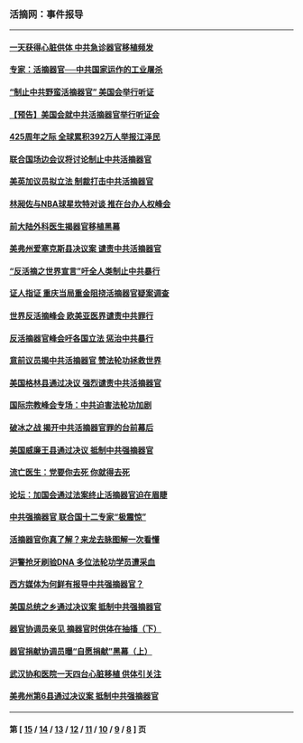 ### 活摘网：事件报导
---
#### [一天获得心脏供体 中共急诊器官移植频发](../../pages/nf5877/n13764689.md?06270430) 
#### [专家：活摘器官──中共国家运作的工业屠杀](../../pages/nf5877/n13761178.md?06270430) 
#### [“制止中共野蛮活摘器官” 美国会举行听证](../../pages/nf5877/n13735831.md?06270430) 
#### [【预告】美国会就中共活摘器官举行听证会](../../pages/nf5877/n13732843.md?06270430) 
#### [425周年之际 全球累积392万人举报江泽民](../../pages/nf5877/n13719232.md?06270430) 
#### [联合国场边会议将讨论制止中共活摘器官](../../pages/nf5877/n13656361.md?06270430) 
#### [美英加议员拟立法 制裁打击中共活摘器官](../../pages/nf5877/n13430251.md?06270430) 
#### [林昶佐与NBA球星坎特对谈 推在台办人权峰会](../../pages/nf5877/n13414467.md?06270430) 
#### [前大陆外科医生揭器官移植黑幕](../../pages/nf5877/n13401416.md?06270430) 
#### [美弗州爱塞克斯县决议案 谴责中共活摘器官](../../pages/nf5877/n13320919.md?06270430) 
#### [“反活摘之世界宣言”吁全人类制止中共暴行](../../pages/nf5877/n13259730.md?06270430) 
#### [证人指证 重庆当局重金阻挠活摘器官疑案调查](../../pages/nf5877/n13259127.md?06270430) 
#### [世界反活摘峰会 欧美亚医界谴责中共罪行](../../pages/nf5877/n13253550.md?06270430) 
#### [反活摘器官峰会吁各国立法 惩治中共暴行](../../pages/nf5877/n13245052.md?06270430) 
#### [意前议员揭中共活摘器官 赞法轮功拯救世界](../../pages/nf5877/n13203445.md?06270430) 
#### [美国格林县通过决议 强烈谴责中共活摘器官](../../pages/nf5877/n13119367.md?06270430) 
#### [国际宗教峰会专场：中共迫害法轮功加剧](../../pages/nf5877/n13088279.md?06270430) 
#### [破冰之战 揭开中共活摘器官罪的台前幕后](../../pages/nf5877/n13082457.md?06270430) 
#### [美国威廉王县通过决议 抵制中共强摘器官](../../pages/nf5877/n13056521.md?06270430) 
#### [流亡医生：党要你去死 你就得去死](../../pages/nf5877/n13052835.md?06270430) 
#### [论坛：加国会通过法案终止活摘器官迫在眉睫](../../pages/nf5877/n13029839.md?06270430) 
#### [中共强摘器官 联合国十二专家“极震惊”](../../pages/nf5877/n13024313.md?06270430) 
#### [活摘器官你真了解？来龙去脉图解一次看懂](../../pages/nf5877/n13013820.md?06270430) 
#### [沪警抢牙刷验DNA 多位法轮功学员遭采血](../../pages/nf5877/n12969218.md?06270430) 
#### [西方媒体为何鲜有报导中共强摘器官？](../../pages/nf5877/n12932034.md?06270430) 
#### [美国总统之乡通过决议案 抵制中共强摘器官](../../pages/nf5877/n12908242.md?06270430) 
#### [器官协调员亲见 摘器官时供体在抽搐（下）](../../pages/nf5877/n12898622.md?06270430) 
#### [器官捐献协调员曝“自愿捐献”黑幕（上）](../../pages/nf5877/n12878830.md?06270430) 
#### [武汉协和医院一天四台心脏移植 供体引关注](../../pages/nf5877/n12863175.md?06270430) 
#### [美弗州第6县通过决议案 抵制中共强摘器官](../../pages/nf5877/n12805218.md?06270430) 

---
#### 第 [ [15](./15.md?06270430) / [14](./14.md?06270430) / [13](./13.md?06270430) / [12](./12.md?06270430) / [11](./11.md?06270430) / [10](./10.md?06270430) / [9](./9.md?06270430) / [8](./8.md?06270430) ] 页

